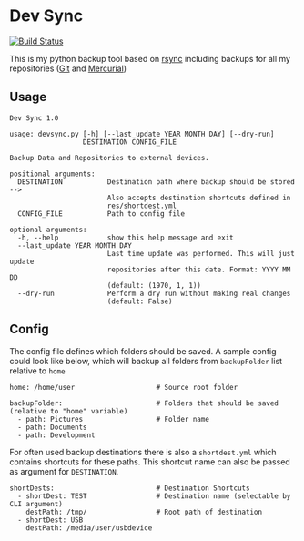 # Dev Sync

[![Build Status](https://travis-ci.org/hofbi/dev-sync.svg?branch=master)](https://travis-ci.org/hofbi/dev-sync)

This is my python backup tool based on [rsync](https://rsync.samba.org/) including backups for all my repositories ([Git](https://git-scm.com/) and [Mercurial](https://www.mercurial-scm.org/))

## Usage

```shell
Dev Sync 1.0

usage: devsync.py [-h] [--last_update YEAR MONTH DAY] [--dry-run]
                  DESTINATION CONFIG_FILE

Backup Data and Repositories to external devices.

positional arguments:
  DESTINATION           Destination path where backup should be stored -->
                        Also accepts destination shortcuts defined in
                        res/shortdest.yml
  CONFIG_FILE           Path to config file

optional arguments:
  -h, --help            show this help message and exit
  --last_update YEAR MONTH DAY
                        Last time update was performed. This will just update
                        repositories after this date. Format: YYYY MM DD
                        (default: (1970, 1, 1))
  --dry-run             Perform a dry run without making real changes
                        (default: False)
```

## Config

The config file defines which folders should be saved. A sample config could look like below, which will backup all folders from `backupFolder` list relative to `home`

```shell
home: /home/user                    # Source root folder

backupFolder:                       # Folders that should be saved (relative to "home" variable)
  - path: Pictures                  # Folder name
  - path: Documents
  - path: Development
```

For often used backup destinations there is also a `shortdest.yml` which contains shortcuts for these paths. This shortcut name can also be passed as argument for `DESTINATION`.

```shell
shortDests:                         # Destination Shortcuts
  - shortDest: TEST                 # Destination name (selectable by CLI argument)
    destPath: /tmp/                 # Root path of destination
  - shortDest: USB
    destPath: /media/user/usbdevice
```